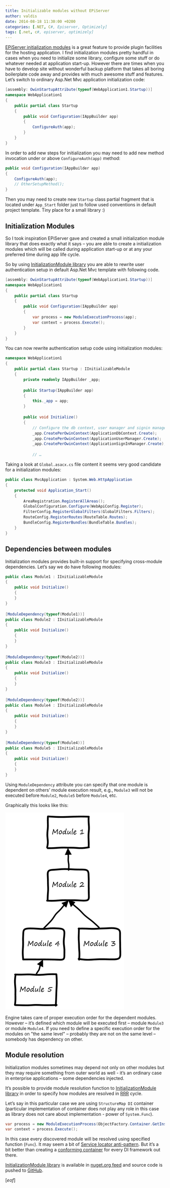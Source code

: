```yaml
---
title: Initializable modules without EPiServer
author: valdis
date: 2014-08-18 11:30:00 +0200
categories: [.NET, C#, Episerver, Optimizely]
tags: [.net, c#, episerver, optimizely]
---
```


[EPiServer initialization modules](http://world.episerver.com/Documentation/Items/Developers-Guide/EPiServer-CMS/75/Initialization/Creating-an-initialization-module/) is a great feature to provide plugin facilities for the hosting application. I find initialization modules pretty handful in cases when you need to initialize some library, configure some stuff or do whatever needed at application start-up.
 However there are times when you have to develop site without wonderful backup platform that takes all boring boilerplate code away and provides with much awesome stuff and features.
 Let’s switch to ordinary Asp.Net Mvc application initialization code:

```csharp
[assembly: OwinStartupAttribute(typeof(WebApplication1.Startup))]
namespace WebApplication1
{
    public partial class Startup
    {
        public void Configuration(IAppBuilder app)
        {
            ConfigureAuth(app);
        }
    }
}
```

In order to add new steps for initialization you may need to add new method invocation under or above `ConfigureAuth(app)` method:

```csharp
public void Configuration(IAppBuilder app)
{
    ConfigureAuth(app);
    // OtherSetupMethod();
}
```

Then you may need to create new `Startup` class partial fragment that is located under `App_Start` folder just to follow used conventions in default project template. Tiny place for a small library :)

## Initialization Modules

So I took inspiration EPiServer gave and created a small initialization module library that does exactly what it says – you are able to create a initialization modules which will be called during application start-up or at any your preferred time during app life cycle.

So by using [InitializationModule library](https://github.com/valdisiljuconoks/InitializableModule) you are able to rewrite user authentication setup in default Asp.Net Mvc template with following code.

```csharp
[assembly: OwinStartupAttribute(typeof(WebApplication1.Startup))]
namespace WebApplication1
{
    public partial class Startup
    {
        public void Configuration(IAppBuilder app)
        {
            var process = new ModuleExecutionProcess(app);
            var context = process.Execute();
        }
    }
}
```

You can now rewrite authentication setup code using initialization modules:

```csharp
namespace WebApplication1
{
    public partial class Startup : IInitializableModule
    {
        private readonly IAppBuilder _app;

        public Startup(IAppBuilder app)
        {
            this._app = app;
        }

        public void Initialize()
        {
            // Configure the db context, user manager and signin manager to use a single instance per request
            _app.CreatePerOwinContext(ApplicationDbContext.Create);
            _app.CreatePerOwinContext(ApplicationUserManager.Create);
            _app.CreatePerOwinContext(ApplicationSignInManager.Create);

            // …
```

Taking a look at `Global.asacx.cs` file content it seems very good candidate for a initialization modules:

```csharp
public class MvcApplication : System.Web.HttpApplication
{
    protected void Application_Start()
    {
        AreaRegistration.RegisterAllAreas();
        GlobalConfiguration.Configure(WebApiConfig.Register);
        FilterConfig.RegisterGlobalFilters(GlobalFilters.Filters);
        RouteConfig.RegisterRoutes(RouteTable.Routes);
        BundleConfig.RegisterBundles(BundleTable.Bundles);
    }
}
```

## Dependencies between modules

Initialization modules provides built-in support for specifying cross-module dependencies. Let’s say we do have following modules:

```csharp
public class Module1 : IInitializableModule
{
    public void Initialize()
    {
    }
}

[ModuleDependency(typeof(Module1))]
public class Module2 : IInitializableModule
{
    public void Initialize()
    {
    }
}

[ModuleDependency(typeof(Module2))]
public class Module3 : IInitializableModule
{
    public void Initialize()
    {
    }
}

[ModuleDependency(typeof(Module2))]
public class Module4 : IInitializableModule
{
    public void Initialize()
    {
    }
}

[ModuleDependency(typeof(Module4))]
public class Module5 : IInitializableModule
{
    public void Initialize()
    {
    }
}
```

Using `ModuleDependency` attribute you can specify that one module is dependent on others’ module execution result, e.g., `Module3` will not be executed before `Module2`, `Module5` before `Module4`, etc.

Graphically this looks like this:

![](/assets/img/2014/08/depend.PNG)

Engine takes care of proper execution order for the dependent modules. However – it’s defined which module will be executed first – module `Module3` or module `Module4`. If you need to define a specific execution order for the modules on "the same level" – probably they are not on the same level – somebody has dependency on other.

## Module resolution

Initialization modules sometimes may depend not only on other modules but they may require something from outer world as well - it’s an ordinary case in enterprise applications – some dependencies injected.

It’s possible to provide module resolution function to [InitializationModule library](https://github.com/valdisiljuconoks/InitializableModule) in order to specify how modules are resolved in [RRR](http://blog.ploeh.dk/2010/09/29/TheRegisterResolveReleasepattern/) cycle.

Let’s say in this particular case we are using `StructureMap DI` container (particular implementation of container does not play any role in this case as library does not care about implementation - power of `System.Func`).

```csharp
var process = new ModuleExecutionProcess(ObjectFactory.Container.GetInstance);
var context = process.Execute();
```

In this case every discovered module will be resolved using specified function (`Func`).
It may seem a bit of [Service locator anti-pattern](http://blog.ploeh.dk/2010/02/03/ServiceLocatorisanAnti-Pattern/). But it’s a bit better than creating a [conforming container](http://blog.ploeh.dk/2014/05/19/conforming-container/) for every DI framework out there.

[InitializationModule library](https://github.com/valdisiljuconoks/InitializableModule) is available in [nuget.org feed](https://www.nuget.org/packages/TechFellow.InitializableModule/) and source code is  pushed to [GitHub](https://github.com/valdisiljuconoks/InitializableModule).

[*eof*]
